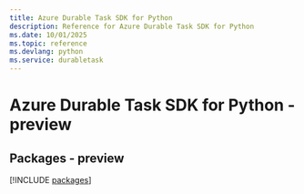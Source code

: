 ```yaml
---
title: Azure Durable Task SDK for Python
description: Reference for Azure Durable Task SDK for Python
ms.date: 10/01/2025
ms.topic: reference
ms.devlang: python
ms.service: durabletask
---
```

# Azure Durable Task SDK for Python - preview
## Packages - preview
[!INCLUDE [packages](durable-task-index.md)]